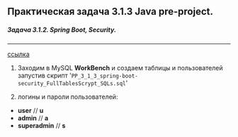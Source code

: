## Практическая задача 3.1.3 Java pre-project.

##### Задача 3.1.2. Spring Boot, Security.

---


[ссылка](https://platform.kata.academy/user/courses/23/3/1/3)

1. Заходим в MySQL **WorkBench** и создаем таблицы и пользователей запустив скрипт '`PP_3_1_3_spring-boot-security_FullTablesScrypt_SQLs.sql`'

2. логины и пароли пользователей:

* **user** // **u**
* **admin** // **a**
* **superadmin** // **s**

